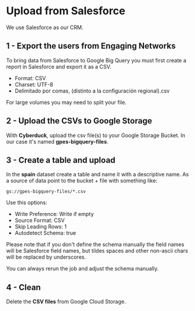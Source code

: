 # Upload from Salesforce

We use Salesforce as our CRM.

## 1 - Export the users from Engaging Networks

To bring data from Salesforce to Google Big Query you must first create a report in Salesforce and export it as a CSV.

* Format: CSV
* Charset: UTF-8
* Delimitado por comas, (distinto a la configuración regional).csv

For large volumes you may need to split your file.

## 2 - Upload the CSVs to Google Storage

With **Cyberduck**, upload the csv file(s) to your Google Storage Bucket. In our case it's named **gpes-bigquery-files**.

## 3 - Create a table and upload

In the **spain** dataset create a table and name it with a descriptive name. As a source of data point to the bucket + file with something like:

```text
gs://gpes-bigquery-files/*.csv
```

Use this options:

* Write Preference: Write if empty
* Source Format: CSV
* Skip Leading Rows: 1
* Autodetect Schema: true

Please note that if you don't define the schema manually the field names will be Salesforce field names, but tildes spaces and other non-ascii chars will be replaced by underscores.

You can always rerun the job and adjust the schema manually.

## 4 - Clean

Delete the **CSV files** from Google Cloud Storage.
